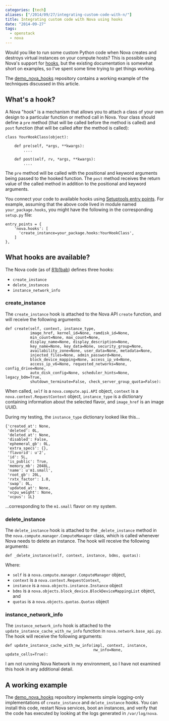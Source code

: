 ```yaml
---
categories: [tech]
aliases: ["/2014/09/27/integrating-custom-code-with-n/"]
title: Integrating custom code with Nova using hooks
date: "2014-09-27"
tags:
  - openstack
  - nova
---
```


Would you like to run some custom Python code when Nova creates and
destroys virtual instances on your compute hosts?  This is possible
using Nova's support for [hooks][], but the existing documentation is
somewhat short on examples, so I've spent some time trying to get
things working.

[hooks]: http://docs.openstack.org/developer/nova/devref/hooks.html

The [demo_nova_hooks][] repository contains a working example of the
techniques discussed in this article.

[demo_nova_hooks]: https://github.com/larsks/demo_nova_hooks

## What's a hook?

A Nova "hook" is a mechanism that allows you to attach a class of your
own design to a particular function or method call in Nova.  Your
class should define a `pre` method (that will be called before the
method is called) and `post` function (that will be called after the
method is called):

    class YourHookClass(object):

        def pre(self, *args, **kwargs):
            ....

        def post(self, rv, *args, **kwargs):
            ....

The `pre` method will be called with the positional and keyword
arguments being passed to the hooked function.  The `post` method
receives the return value of the called method in addition to the
positional and keyword arguments.

You connect your code to available hooks using [Setuptools entry
points][ep].  For example, assuming that the above code lived in
module named `your_package.hooks`, you might have the following in the
corresponding `setup.py` file:

[ep]: https://pythonhosted.org/setuptools/setuptools.html

    entry_points = {
        'nova.hooks': [
          'create_instance=your_package.hooks:YourHookClass',
        ]
    },

## What hooks are available?

The Nova code (as of [81b1bab][]) defines three hooks:

[81b1bab]: https://github.com/openstack/nova/commit/81b1babcd9699118f57d5055ff9045e275b536b5

- `create_instance`
- `delete_instances`
- `instance_network_info`

### create_instance

The `create_instance` hook is attached to the Nova API `create`
function, and will receive the following arguments:

    def create(self, context, instance_type,
               image_href, kernel_id=None, ramdisk_id=None,
               min_count=None, max_count=None,
               display_name=None, display_description=None,
               key_name=None, key_data=None, security_group=None,
               availability_zone=None, user_data=None, metadata=None,
               injected_files=None, admin_password=None,
               block_device_mapping=None, access_ip_v4=None,
               access_ip_v6=None, requested_networks=None, config_drive=None,
               auto_disk_config=None, scheduler_hints=None, legacy_bdm=True,
               shutdown_terminate=False, check_server_group_quota=False):

When called, `self` is a `nova.compute.api.API` object, `context` is a
`nova.context.RequestContext` object, `instance_type` is a dictionary
containing information about the selected flavor, and `image_href` is
an image UUID.

During my testing, the `instance_type` dictionary looked like this...

    {'created_at': None,
     'deleted': 0L,
     'deleted_at': None,
     'disabled': False,
     'ephemeral_gb': 0L,
     'extra_specs': {},
     'flavorid': u'2',
     'id': 5L,
     'is_public': True,
     'memory_mb': 2048L,
     'name': u'm1.small',
     'root_gb': 20L,
     'rxtx_factor': 1.0,
     'swap': 0L,
     'updated_at': None,
     'vcpu_weight': None,
     'vcpus': 1L}

...corresponding to the `m1.small` flavor on my system.

### delete_instance

The `delete_instance` hook is attached to the `_delete_instance`
method in the `nova.compute.manager.ComputeManager` class, which is
called whenever Nova needs to delete an instance.  The hook will
receive the following arguments:

    def _delete_instance(self, context, instance, bdms, quotas):

Where:

- `self` is a `nova.compute.manager.ComputeManager` object,
- `context` is a `nova.context.RequestContext`, 
- `instance` is a `nova.objects.instance.Instance` object
- `bdms` is a `nova.objects.block_device.BlockDeviceMappingList`
  object, and
- `quotas` is a `nova.objects.quotas.Quotas` object

### instance_network_info

The `instance_network_info` hook is attached to the
`update_instance_cache_with_nw_info` function in
`nova.network.base_api.py`.  The hook will receive the following
arguments:

    def update_instance_cache_with_nw_info(impl, context, instance,
                                           nw_info=None, update_cells=True):

I am not running Nova Network in my environment, so I have not
examined this hook in any additional detail.

## A working example

The [demo_nova_hooks][] repository implements simple logging-only
implementations of `create_instance` and `delete_instance` hooks.  You
can install this code, restart Nova services, boot an instances, and
verify that the code has executed by looking at the logs generated in
`/var/log/nova`.
